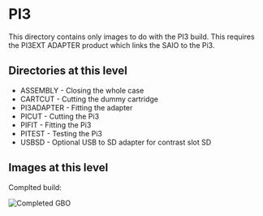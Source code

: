 # PI3
This directory contains only images to do with the PI3 build. This requires the PI3EXT ADAPTER product which links the SAIO to the Pi3.

## Directories at this level
* ASSEMBLY - Closing the whole case 
* CARTCUT - Cutting the dummy cartridge
* PI3ADAPTER - Fitting the adapter
* PICUT - Cutting the Pi3
* PIFIT - Fitting the Pi3
* PITEST - Testing the Pi3
* USBSD - Optional USB to SD adapter for contrast slot SD

## Images at this level
Complted build:

![Completed GBO](https://github.com/geebles/Super-AIO/raw/master/docs/IMAGES/SAIO/PI3/1.jpg)
